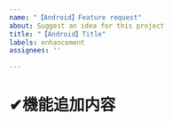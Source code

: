 ```yaml
---
name: "【Android】Feature request"
about: Suggest an idea for this project
title: "【Android】Title"
labels: enhancement
assignees: ''

---
```


# ✔機能追加内容
